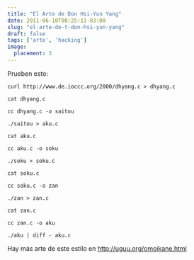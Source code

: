 ```yaml
---
title: "El Arte de Don Hsi-Yun Yang"
date: 2011-06-10T08:25:11-03:00
slug: "el-arte-de-t-don-hsi-yun-yang"
draft: false
tags: ['arte', 'hacking']
image:
  placement: 3
---
```


Prueben esto:

    curl http://www.de.ioccc.org/2000/dhyang.c > dhyang.c

    cat dhyang.c

    cc dhyang.c -o saitou 

    ./saitou > aku.c

    cat aku.c 

    cc aku.c -o soku 

    ./soku > soku.c 

    cat soku.c 

    cc soku.c -o zan 

    ./zan > zan.c 

    cat zan.c 

    cc zan.c -o aku 

    ./aku | diff - aku.c

Hay más arte de este estilo en <http://uguu.org/omoikane.html>
